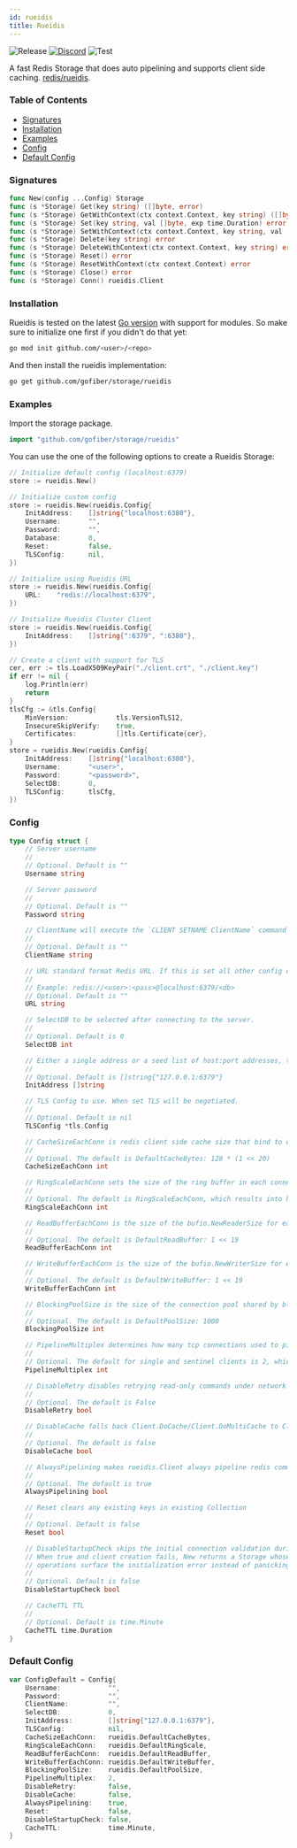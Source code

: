 ```yaml
---
id: rueidis
title: Rueidis
---
```


![Release](https://img.shields.io/github/v/tag/gofiber/storage?filter=rueidis*)
[![Discord](https://img.shields.io/discord/704680098577514527?style=flat&label=%F0%9F%92%AC%20discord&color=00ACD7)](https://gofiber.io/discord)
![Test](https://img.shields.io/github/actions/workflow/status/gofiber/storage/test-rueidis.yml?label=Tests)

A fast Redis Storage that does auto pipelining and supports client side caching. [redis/rueidis](https://github.com/redis/rueidis).

### Table of Contents

- [Signatures](#signatures)
- [Installation](#installation)
- [Examples](#examples)
- [Config](#config)
- [Default Config](#default-config)

### Signatures

```go
func New(config ...Config) Storage
func (s *Storage) Get(key string) ([]byte, error)
func (s *Storage) GetWithContext(ctx context.Context, key string) ([]byte, error)
func (s *Storage) Set(key string, val []byte, exp time.Duration) error
func (s *Storage) SetWithContext(ctx context.Context, key string, val []byte, exp time.Duration) error
func (s *Storage) Delete(key string) error
func (s *Storage) DeleteWithContext(ctx context.Context, key string) error
func (s *Storage) Reset() error
func (s *Storage) ResetWithContext(ctx context.Context) error
func (s *Storage) Close() error
func (s *Storage) Conn() rueidis.Client
```

### Installation
Rueidis is tested on the latest [Go version](https://golang.org/dl/) with support for modules. So make sure to initialize one first if you didn't do that yet:
```bash
go mod init github.com/<user>/<repo>
```
And then install the rueidis implementation:
```bash
go get github.com/gofiber/storage/rueidis
```

### Examples
Import the storage package.
```go
import "github.com/gofiber/storage/rueidis"
```

You can use the one of the following options to create a Rueidis Storage:
```go
// Initialize default config (localhost:6379)
store := rueidis.New()

// Initialize custom config 
store := rueidis.New(rueidis.Config{
    InitAddress:    []string{"localhost:6380"},
    Username:       "",
    Password:       "",
    Database:       0,
    Reset:          false,
    TLSConfig:      nil,
})

// Initialize using Rueidis URL
store := rueidis.New(rueidis.Config{
    URL:    "redis://localhost:6379",
})

// Initialize Rueidis Cluster Client
store := rueidis.New(rueidis.Config{
    InitAddress:    []string{":6379", ":6380"},
})

// Create a client with support for TLS
cer, err := tls.LoadX509KeyPair("./client.crt", "./client.key")
if err != nil {
	log.Println(err)
	return
}
tlsCfg := &tls.Config{
	MinVersion:            tls.VersionTLS12,
	InsecureSkipVerify:    true,
	Certificates:          []tls.Certificate{cer},
}
store = rueidis.New(rueidis.Config{
    InitAddress:    []string{"localhost:6380"},
    Username:       "<user>",
    Password:       "<password>",
    SelectDB:       0,
    TLSConfig:      tlsCfg,
})

```

### Config
```go
type Config struct {
	// Server username
	//
	// Optional. Default is ""
	Username string

	// Server password
	//
	// Optional. Default is ""
	Password string

	// ClientName will execute the `CLIENT SETNAME ClientName` command for each conn.
	//
	// Optional. Default is ""
	ClientName string

	// URL standard format Redis URL. If this is set all other config options, InitAddress, Username, Password, ClientName, and SelectDB have no effect.
	//
	// Example: redis://<user>:<pass>@localhost:6379/<db>
	// Optional. Default is ""
	URL string

	// SelectDB to be selected after connecting to the server.
	//
	// Optional. Default is 0
	SelectDB int

	// Either a single address or a seed list of host:port addresses, this enables FailoverClient and ClusterClient
	//
	// Optional. Default is []string{"127.0.0.1:6379"}
	InitAddress []string

	// TLS Config to use. When set TLS will be negotiated.
	//
	// Optional. Default is nil
	TLSConfig *tls.Config

	// CacheSizeEachConn is redis client side cache size that bind to each TCP connection to a single redis instance.
	//
	// Optional. The default is DefaultCacheBytes: 128 * (1 << 20)
	CacheSizeEachConn int

	// RingScaleEachConn sets the size of the ring buffer in each connection to (2 ^ RingScaleEachConn).
	//
	// Optional. The default is RingScaleEachConn, which results into having a ring of size 2^10 for each connection.
	RingScaleEachConn int

	// ReadBufferEachConn is the size of the bufio.NewReaderSize for each connection, default to DefaultReadBuffer (0.5 MiB).
	//
	// Optional. The default is DefaultReadBuffer: 1 << 19
	ReadBufferEachConn int

	// WriteBufferEachConn is the size of the bufio.NewWriterSize for each connection, default to DefaultWriteBuffer (0.5 MiB).
	//
	// Optional. The default is DefaultWriteBuffer: 1 << 19
	WriteBufferEachConn int

	// BlockingPoolSize is the size of the connection pool shared by blocking commands (ex BLPOP, XREAD with BLOCK).
	//
	// Optional. The default is DefaultPoolSize: 1000
	BlockingPoolSize int

	// PipelineMultiplex determines how many tcp connections used to pipeline commands to one redis instance.
	//
	// Optional. The default for single and sentinel clients is 2, which means 4 connections (2^2).
	PipelineMultiplex int

	// DisableRetry disables retrying read-only commands under network errors
	//
	// Optional. The default is False
	DisableRetry bool

	// DisableCache falls back Client.DoCache/Client.DoMultiCache to Client.Do/Client.DoMulti
	//
	// Optional. The default is false
	DisableCache bool

	// AlwaysPipelining makes rueidis.Client always pipeline redis commands even if they are not issued concurrently.
	//
	// Optional. The default is true
	AlwaysPipelining bool

	// Reset clears any existing keys in existing Collection
	//
	// Optional. Default is false
	Reset bool

	// DisableStartupCheck skips the initial connection validation during New.
	// When true and client creation fails, New returns a Storage whose
	// operations surface the initialization error instead of panicking.
	//
	// Optional. Default is false
	DisableStartupCheck bool

	// CacheTTL TTL
	//
	// Optional. Default is time.Minute
	CacheTTL time.Duration
}
```

### Default Config
```go
var ConfigDefault = Config{
	Username:            "",
	Password:            "",
	ClientName:          "",
	SelectDB:            0,
	InitAddress:         []string{"127.0.0.1:6379"},
	TLSConfig:           nil,
	CacheSizeEachConn:   rueidis.DefaultCacheBytes,
	RingScaleEachConn:   rueidis.DefaultRingScale,
	ReadBufferEachConn:  rueidis.DefaultReadBuffer,
	WriteBufferEachConn: rueidis.DefaultWriteBuffer,
	BlockingPoolSize:    rueidis.DefaultPoolSize,
	PipelineMultiplex:   2,
	DisableRetry:        false,
	DisableCache:        false,
	AlwaysPipelining:    true,
	Reset:               false,
	DisableStartupCheck: false,
	CacheTTL:            time.Minute,
}
```
